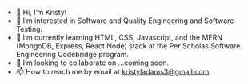 - 👋 Hi, I’m Kristy!
- 👀 I’m interested in Software and Quality Engineering and Software Testing.
- 🌱 I’m currently learning HTML, CSS, Javascript, and the MERN (MongoDB, Express, React Node) stack at the Per Scholas Software Engineering Codebridge program.
- 💞️ I’m looking to collaborate on ...coming soon.
- 📫 How to reach me by email at kristyladams3@gmail.com

<!---
adamskristy/adamskristy is a ✨ special ✨ repository because its `README.md` (this file) appears on your GitHub profile.
You can click the Preview link to take a look at your changes.
--->
